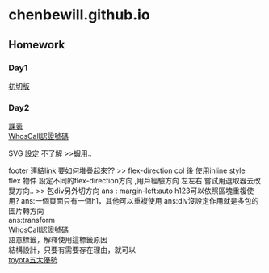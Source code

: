 # chenbewill.github.io
## Homework 
### Day1
[初切版](https://chenbewill.github.io/Day1/01.html)
### Day2
[課表](https://chenbewill.github.io/Day2/table.html)  
[WhosCall認證號碼](https://chenbewill.github.io/Day2/WhosCall.html)  

SVG 設定 不了解 >>蝦用..

footer 連結link 要如何堆疊起來?? >> flex-direction col 後 使用inline style   
flex 物件 設定不同的flex-direction方向 ,用戶經驗方向 左左右 嘗試用選取器去改變方向.. >> 包div另外切方向 
ans :  margin-left:auto 
h123可以依照區塊重複使用?
ans:一個頁面只有一個h1，其他可以重複使用
ans:div沒設定作用就是多包的
圖片轉方向  
ans:transform  
[WhosCall認證號碼](https://chenbewill.github.io/Day3/whosCall.html)  
語意標籤，解釋使用這標籤原因  
結構設計，只要有需要存在理由，就可以  
[toyota五大優勢](https://chenbewill.github.io/Day4/%E7%A2%B0%E7%A2%B0%E8%BB%8A.html)
